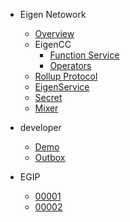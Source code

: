- Eigen Netowork
  - [Overview](/README.md)
  - EigenCC
    - [Function Service](/cc/README.md ':include')
    - [Operators](/docs/operators.md)
  - [Rollup Protocol](/l2/README.md)
  - [EigenService](/l2/eigen_service/README.md)
  - [Secret](https://raw.githubusercontent.com/ieigen/secret/master/README.md ':include')
  - [Mixer](/l2/box/mixer/README.md)

- developer
  - [Demo](/l2/eigen-tutorials/packages/demo-eigencall/README.md)
  - [Outbox](/l2/eigen-tutorials/packages/outbox-execute/README.md)
- EGIP
  - [00001](/docs/egip/00001.md)
  - [00002](/docs/egip/00002.md)
